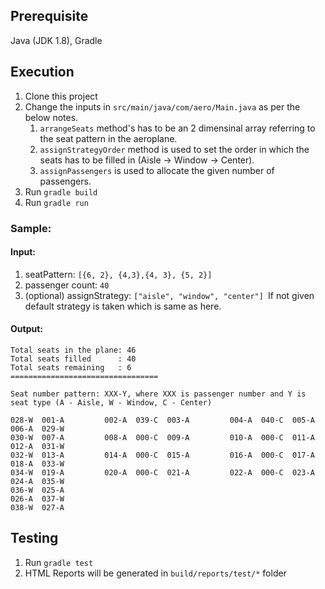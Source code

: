 ## Prerequisite
Java (JDK 1.8), Gradle
## Execution
1. Clone this project
1. Change the inputs in `src/main/java/com/aero/Main.java` as per the below notes.
   1. `arrangeSeats` method's has to be an 2 dimensinal array referring to the seat pattern in the aeroplane. 
   1. `assignStrategyOrder` method is used to set the order in which the seats has to be filled in (Aisle -> Window -> Center).
   1. `assignPassengers` is used to allocate the given number of passengers. 
1. Run `gradle build`
1. Run `gradle run`

### Sample:

#### Input:
1. seatPattern: `[{6, 2}, {4,3},{4, 3}, {5, 2}]`
1. passenger count: `40`
1. (optional) assignStrategy: `["aisle", "window", "center"] `If not given default strategy is taken which is same as here.

#### Output:
```
Total seats in the plane: 46
Total seats filled      : 40
Total seats remaining   : 6
=================================

Seat number pattern: XXX-Y, where XXX is passenger number and Y is seat type (A - Aisle, W - Window, C - Center) 

028-W  001-A         002-A  039-C  003-A         004-A  040-C  005-A         006-A  029-W
030-W  007-A         008-A  000-C  009-A         010-A  000-C  011-A         012-A  031-W
032-W  013-A         014-A  000-C  015-A         016-A  000-C  017-A         018-A  033-W
034-W  019-A         020-A  000-C  021-A         022-A  000-C  023-A         024-A  035-W
036-W  025-A                                                                 026-A  037-W
038-W  027-A

```

## Testing
1. Run `gradle test`
1. HTML Reports will be generated in `build/reports/test/*` folder